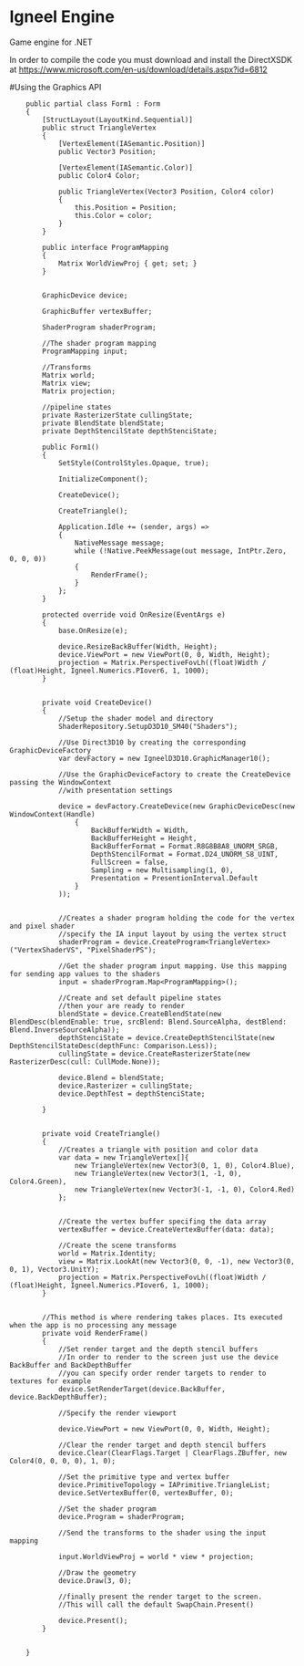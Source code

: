 # Igneel Engine
Game engine for .NET 

In order to compile the code you must download and install the DirectXSDK at https://www.microsoft.com/en-us/download/details.aspx?id=6812

#Using the Graphics API

		public partial class Form1 : Form
		{
			[StructLayout(LayoutKind.Sequential)]        
			public struct TriangleVertex
			{
				[VertexElement(IASemantic.Position)]
				public Vector3 Position;

				[VertexElement(IASemantic.Color)]
				public Color4 Color;

				public TriangleVertex(Vector3 Position, Color4 color)
				{
					this.Position = Position;
					this.Color = color;
				}
			}

			public interface ProgramMapping
			{
				Matrix WorldViewProj { get; set; }
			}


			GraphicDevice device;

			GraphicBuffer vertexBuffer;

			ShaderProgram shaderProgram;

			//The shader program mapping
			ProgramMapping input;

			//Transforms
			Matrix world;
			Matrix view;
			Matrix projection;

			//pipeline states
			private RasterizerState cullingState;
			private BlendState blendState;
			private DepthStencilState depthStenciState;

			public Form1()
			{
				SetStyle(ControlStyles.Opaque, true);

				InitializeComponent();                                

				CreateDevice();

				CreateTriangle();

				Application.Idle += (sender, args) =>
				{
					NativeMessage message;
					while (!Native.PeekMessage(out message, IntPtr.Zero, 0, 0, 0))
					{
						RenderFrame();
					}
				};
			}      

			protected override void OnResize(EventArgs e)
			{
				base.OnResize(e);

				device.ResizeBackBuffer(Width, Height);
				device.ViewPort = new ViewPort(0, 0, Width, Height);
				projection = Matrix.PerspectiveFovLh((float)Width / (float)Height, Igneel.Numerics.PIover6, 1, 1000);
			}

		   
			private void CreateDevice()
			{				
				//Setup the shader model and directory
				ShaderRepository.SetupD3D10_SM40("Shaders");

				//Use Direct3D10 by creating the corresponding GraphicDeviceFactory
				var devFactory = new IgneelD3D10.GraphicManager10();

				//Use the GraphicDeviceFactory to create the CreateDevice passing the WindowContext
				//with presentation settings

				device = devFactory.CreateDevice(new GraphicDeviceDesc(new WindowContext(Handle)
					{
						BackBufferWidth = Width,
						BackBufferHeight = Height,
						BackBufferFormat = Format.R8G8B8A8_UNORM_SRGB,
						DepthStencilFormat = Format.D24_UNORM_S8_UINT,
						FullScreen = false,
						Sampling = new Multisampling(1, 0),
						Presentation = PresentionInterval.Default
					}
				));


				//Creates a shader program holding the code for the vertex and pixel shader
				//specify the IA input layout by using the vertex struct
				shaderProgram = device.CreateProgram<TriangleVertex>("VertexShaderVS", "PixelShaderPS");

				//Get the shader program input mapping. Use this mapping for sending app values to the shaders
				input = shaderProgram.Map<ProgramMapping>();

				//Create and set default pipeline states
				//then your are ready to render				
				blendState = device.CreateBlendState(new BlendDesc(blendEnable: true, srcBlend: Blend.SourceAlpha, destBlend: Blend.InverseSourceAlpha));
				depthStenciState = device.CreateDepthStencilState(new DepthStencilStateDesc(depthFunc: Comparison.Less));
				cullingState = device.CreateRasterizerState(new RasterizerDesc(cull: CullMode.None));

				device.Blend = blendState;
				device.Rasterizer = cullingState;
				device.DepthTest = depthStenciState;

			}


			private void CreateTriangle()
			{
				//Creates a triangle with position and color data
				var data = new TriangleVertex[]{
					new TriangleVertex(new Vector3(0, 1, 0), Color4.Blue),
					new TriangleVertex(new Vector3(1, -1, 0), Color4.Green),                
					new TriangleVertex(new Vector3(-1, -1, 0), Color4.Red)
				};


				//Create the vertex buffer specifing the data array
				vertexBuffer = device.CreateVertexBuffer(data: data);

				//Create the scene transforms
				world = Matrix.Identity;
				view = Matrix.LookAt(new Vector3(0, 0, -1), new Vector3(0, 0, 1), Vector3.UnitY);
				projection = Matrix.PerspectiveFovLh((float)Width / (float)Height, Igneel.Numerics.PIover6, 1, 1000);            
			}        

		   
			//This method is where rendering takes places. Its executed when the app is no processing any message
			private void RenderFrame()
			{
				//Set render target and the depth stencil buffers
				//In order to render to the screen just use the device BackBuffer and BackDepthBuffer
				//you can specify order render targets to render to textures for example
				device.SetRenderTarget(device.BackBuffer, device.BackDepthBuffer);

				//Specify the render viewport

				device.ViewPort = new ViewPort(0, 0, Width, Height);

				//Clear the render target and depth stencil buffers
				device.Clear(ClearFlags.Target | ClearFlags.ZBuffer, new Color4(0, 0, 0, 0), 1, 0);
				
				//Set the primitive type and vertex buffer
				device.PrimitiveTopology = IAPrimitive.TriangleList;
				device.SetVertexBuffer(0, vertexBuffer, 0);

				//Set the shader program
				device.Program = shaderProgram;
				
				//Send the transforms to the shader using the input mapping

				input.WorldViewProj = world * view * projection;

				//Draw the geometry
				device.Draw(3, 0);

				//finally present the render target to the screen.
				//This will call the default SwapChain.Present() 

				device.Present();
			}

		  
		}
	


